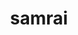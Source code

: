 ---
title: "samrai"
layout: cache
categories: [package, develop]
meta: {"compilers": ["gcc@=7.5.0"], "num_specs": 8, "num_specs_by_stack": {"radiuss": 7, "root": 8}, "oss": ["ubuntu18.04"], "platforms": ["linux"], "stacks": ["radiuss", "root"], "targets": ["x86_64_v3"], "versions": ["3.12.0"]}
spec_details: [{"compiler": "gcc@=7.5.0", "hash": "4izp2ff4f5mrgizpxbzy2bbnf6yhoalf", "os": "ubuntu18.04", "platform": "linux", "size": "-", "stacks": ["radiuss", "root"], "target": "x86_64_v3", "variants": ["build_system=autotools", "~debug", "patches=7ebc13a", "~shared", "~silo"], "versions": ["3.12.0"]}, {"compiler": "gcc@=7.5.0", "hash": "5jsdr3y6kxjua7tm5wiagipsslk54xn4", "os": "ubuntu18.04", "platform": "linux", "size": "-", "stacks": ["radiuss", "root"], "target": "x86_64_v3", "variants": ["build_system=autotools", "~debug", "patches=7ebc13a", "~shared", "~silo"], "versions": ["3.12.0"]}, {"compiler": "gcc@=7.5.0", "hash": "epaaugbhkij733xi6iawbq5nwjqvhl55", "os": "ubuntu18.04", "platform": "linux", "size": "-", "stacks": ["radiuss", "root"], "target": "x86_64_v3", "variants": ["build_system=autotools", "~debug", "patches=7ebc13a", "~shared", "~silo"], "versions": ["3.12.0"]}, {"compiler": "gcc@=7.5.0", "hash": "g55fw24njpkwruurc4o4atmkse5kgtph", "os": "ubuntu18.04", "platform": "linux", "size": "-", "stacks": ["radiuss", "root"], "target": "x86_64_v3", "variants": ["build_system=autotools", "~debug", "patches=7ebc13a", "~shared", "~silo"], "versions": ["3.12.0"]}, {"compiler": "gcc@=7.5.0", "hash": "lbrsutbnkf2zw4p7oaitlsrs6owovxod", "os": "ubuntu18.04", "platform": "linux", "size": "-", "stacks": ["radiuss", "root"], "target": "x86_64_v3", "variants": ["build_system=autotools", "~debug", "patches=7ebc13a", "~shared", "~silo"], "versions": ["3.12.0"]}, {"compiler": "gcc@=7.5.0", "hash": "mrvt6hj2jixazv4m4s6dxj2x377efr45", "os": "ubuntu18.04", "platform": "linux", "size": "-", "stacks": ["radiuss", "root"], "target": "x86_64_v3", "variants": ["build_system=autotools", "~debug", "patches=7ebc13a", "~shared", "~silo"], "versions": ["3.12.0"]}, {"compiler": "gcc@=7.5.0", "hash": "rnmnuu6zravfjpeauydcb43c634535rk", "os": "ubuntu18.04", "platform": "linux", "size": "-", "stacks": ["radiuss", "root"], "target": "x86_64_v3", "variants": ["build_system=autotools", "~debug", "patches=7ebc13a", "~shared", "~silo"], "versions": ["3.12.0"]}, {"compiler": "gcc@=7.5.0", "hash": "sngzxqzs7z7rd6yfyu4xex3x7h6a2yhp", "os": "ubuntu18.04", "platform": "linux", "size": "-", "stacks": ["root"], "target": "x86_64_v3", "variants": ["build_system=autotools", "~debug", "patches=7ebc13a", "~shared", "~silo"], "versions": ["3.12.0"]}]
---
